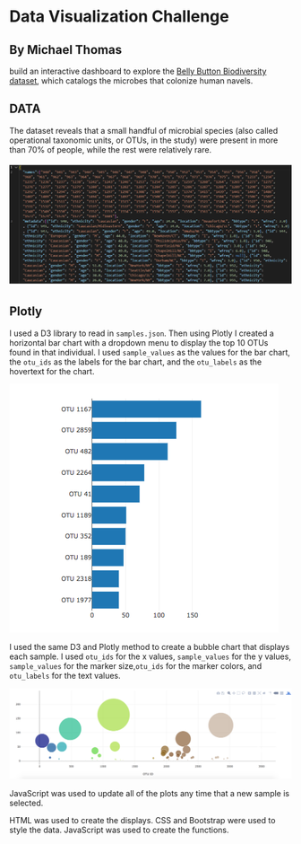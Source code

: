 # Data Visualization Challenge
## By Michael Thomas

build an interactive dashboard to explore the [Belly Button Biodiversity dataset](http://robdunnlab.com/projects/belly-button-biodiversity/), which catalogs the microbes that colonize human navels.

## DATA
The dataset reveals that a small handful of microbial species (also called operational taxonomic units, or OTUs, in the study) were present in more than 70% of people, while the rest were relatively rare.

![Data](Images/samples.png)

## Plotly

I used a D3 library to read in `samples.json`. Then using Plotly I created a horizontal bar chart with a dropdown menu to display the top 10 OTUs found in that individual. I used `sample_values` as the values for the bar chart, the `otu_ids` as the labels for the bar chart, and the `otu_labels` as the hovertext for the chart.

![Bar Chart](Images/hw01.png)

I used the same D3 and Plotly method to create a bubble chart that displays each sample. I used `otu_ids` for the x values, `sample_values` for the y values, `sample_values` for the marker size,`otu_ids` for the marker colors, and `otu_labels` for the text values.

![Bubble Chart](Images/bubble_chart.png)

JavaScript was used to update all of the plots any time that a new sample is selected.

HTML was used to create the displays. 
CSS and Bootstrap were used to style the data. 
JavaScript was used to create the functions.
